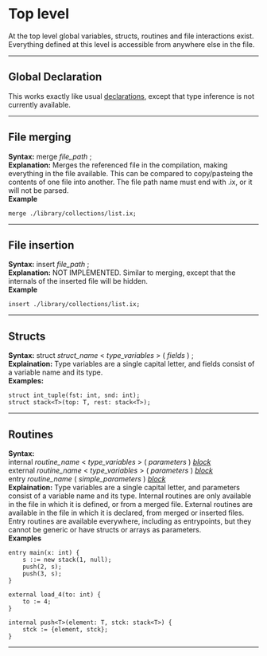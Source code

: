 # Top level
At the top level global variables, structs, routines and file interactions exist. Everything defined at this level is accessible from anywhere else in the file.

___
## Global Declaration
This works exactly like usual [declarations](StatementsAndDeclarations.md#declarations), except that type inference is not currently available.
___
## File merging
**Syntax:** merge _file_path_ ;
<br>
**Explanation:** Merges the referenced file in the compilation, making everything in the file available. This can be compared to copy/pasteing the contents of one file into another. The file path name must end with .ix, or it will not be parsed.
<br>
**Example**
```
merge ./library/collections/list.ix;
```
___
## File insertion
**Syntax:** insert _file_path_ ;
<br>
**Explanation:** NOT IMPLEMENTED. Similar to merging, except that the internals of the inserted file will be hidden.
<br>
**Example**
```
insert ./library/collections/list.ix;
```
___
## Structs
**Syntax:** struct _struct_name_ < _type_variables_ > ( _fields_ ) ;
<br>
**Explaination:** Type variables are a single capital letter, and fields consist of a variable name and its type.
<br>
**Examples:**
```
struct int_tuple(fst: int, snd: int);
struct stack<T>(top: T, rest: stack<T>);
```
___
## Routines
**Syntax:** <br> internal _routine_name_ < _type_variables_ > ( _parameters_ ) [_block_](StatementsAndDeclarations.md#block)
<br> external _routine_name_ < _type_variables_ > ( _parameters_ ) [_block_](StatementsAndDeclarations.md#block)
<br> entry _routine_name_ ( _simple_parameters_ ) [_block_](StatementsAndDeclarations.md#block)
<br>
**Explaination:** Type variables are a single capital letter, and parameters consist of a variable name and its type. Internal routines are only available in the file in which it is defined, or from a merged file. External routines are available in the file in which it is declared, from merged or inserted files. Entry routines are available everywhere, including as entrypoints, but they cannot be generic or have structs or arrays as parameters.
<br>
**Examples**
```
entry main(x: int) {
    s ::= new stack(1, null);
    push(2, s);
    push(3, s);
}

external load_4(to: int) {
    to := 4;
}

internal push<T>(element: T, stck: stack<T>) {
    stck := {element, stck};
}
```
___